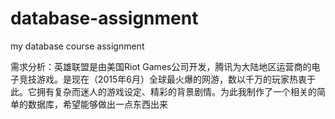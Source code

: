 # database-assignment
my database course assignment

需求分析：英雄联盟是由美国Riot Games公司开发，腾讯为大陆地区运营商的电子竞技游戏。是现在（2015年6月）全球最火爆的网游，数以千万的玩家热衷于此。它拥有复杂而迷人的游戏设定、精彩的背景剧情。为此我制作了一个相关的简单的数据库，希望能够做出一点东西出来
